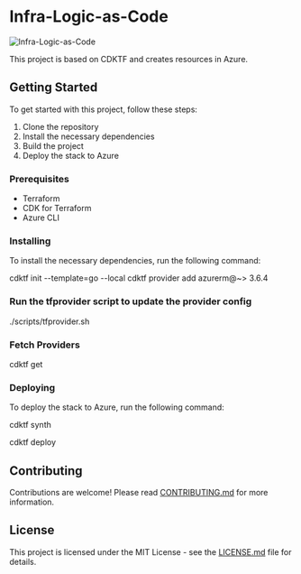 # Infra-Logic-as-Code

![Infra-Logic-as-Code](https://github.com/seb07-cloud/infra-logic-as-code/blob/main/images/cdktf.png)

This project is based on CDKTF and creates resources in Azure.

## Getting Started

To get started with this project, follow these steps:

1. Clone the repository
2. Install the necessary dependencies
3. Build the project
4. Deploy the stack to Azure

### Prerequisites

- Terraform
- CDK for Terraform
- Azure CLI

### Installing

To install the necessary dependencies, run the following command:

cdktf init --template=go --local
cdktf provider add azurerm@~> 3.6.4

### Run the tfprovider script to update the provider config

./scripts/tfprovider.sh

### Fetch Providers

cdktf get

### Deploying

To deploy the stack to Azure, run the following command:

cdktf synth

cdktf deploy

## Contributing

Contributions are welcome! Please read [CONTRIBUTING.md](CONTRIBUTING.md) for more information.

## License

This project is licensed under the MIT License - see the [LICENSE.md](LICENSE.md) file for details.
